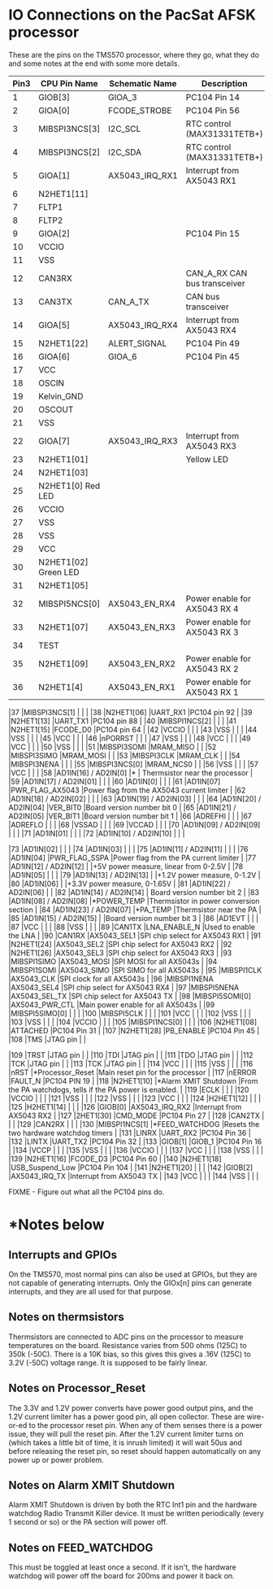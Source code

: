IO Connections on the PacSat AFSK processor
===========================================

These are the pins on the TMS570 processor, where they go, what they
do and some notes at the end with some more details.

|Pin3	|CPU Pin Name			|Schematic Name			|Description |
|----	|------------			|--------------			|-----------
|1		|GIOB[3]				|GIOA\_3				|PC104 Pin 14
|2		|GIOA[0]				|FCODE\_STROBE			|PC104 Pin 56
|3		|MIBSPI3NCS[3]			|I2C\_SCL				|RTC control (MAX31331TETB+)
|4		|MIBSPI3NCS[2]			|I2C\_SDA				|RTC control (MAX31331TETB+)
|5		|GIOA[1]				|AX5043\_IRQ\_RX1		|Interrupt from AX5043 RX1
|6		|N2HET1[11]				|						| |
|7		|FLTP1					|						| |
|8		|FLTP2					|						| |
|9		|GIOA[2]				|						|PC104 Pin 15
|10		|VCCIO					|						| |
|11		|VSS					|						| |
|12		|CAN3RX					|						|CAN\_A\_RX	CAN bus transceiver
|13		|CAN3TX					|CAN\_A\_TX				|CAN bus transceiver
|14		|GIOA[5]				|AX5043\_IRQ\_RX4		|Interrupt from AX5043 RX4
|15		|N2HET1[22]				|ALERT\_SIGNAL			|PC104 Pin 49 |
|16		|GIOA[6]				|GIOA\_6				|PC104 Pin 45 |
|17		|VCC					|						| |
|18		|OSCIN					|						| |
|19		|Kelvin\_GND			|						| |
|20		|OSCOUT					|						| |
|21		|VSS					|						| |
|22		|GIOA[7]				|AX5043\_IRQ\_RX3		|Interrupt from AX5043 RX3 |
|23		|N2HET1[01]				|						|Yellow LED |
|24		|N2HET1[03]				|						| |
|25		|N2HET1[0]				Red LED
|26		|VCCIO					|						| |
|27		|VSS					|						| |
|28		|VSS					|						| |
|29		|VCC					|						| |
|30		|N2HET1[02]				Green LED
|31		|N2HET1[05]				|						| |
|32		|MIBSPI5NCS[0]			|AX5043\_EN\_RX4		|Power enable for AX5043 RX 4 |
|33		|N2HET1[07]				|AX5043\_EN\_RX3		|Power enable for AX5043 RX 3 |
|34		|TEST					|						|
|35		|N2HET1[09]				|AX5043\_EN\_RX2		|Power enable for AX5043 RX 2 |
|36		|N2HET1[4]				|AX5043\_EN\_RX1		|Power enable for AX5043 RX 1 |

|37		|MIBSPI3NCS[1]			|						| |
|38		|N2HET1[06]				|UART\_RX1				|PC104 pin 92 |
|39		|N2HET1[13]				|UART\_TX1				|PC104 pin 88 |
|40		|MIBSPI1NCS[2]			|						| |
|41		|N2HET1[15]				|FCODE\_D0				|PC104 pin 64 |
|42		|VCCIO					|						| |
|43		|VSS					|						| |
|44		|VSS					|						| |
|45		|VCC					|						| |
|46		|nPORRST				|						| |
|47		|VSS					|						| |
|48		|VCC					|						| |
|49		|VCC					|						| |
|50		|VSS					|						| |
|51		|MIBSPI3SOMI			|MRAM\_MISO				| |
|52		|MIBSPI3SIMO			|MRAM\_MOSI				| |
|53		|MIBSPI3CLK				|MRAM\_CLK				| |
|54		|MIBSPI3NENA			|						| |
|55		|MIBSPI3NCS[0]			|MRAM\_NCS0				| |
|56		|VSS					|						| |
|57		|VCC					|						| |
|58		|AD1IN[16] / AD2IN[0]	|\*						| Thermsistor near the processor |
|59		|AD1IN[17] / AD2IN[01]	|						| |
|60		|AD1IN[0]				|						| |
|61		|AD1IN[07]				|PWR\_FLAG\_AX5043		|Power flag from the AX5043 current limiter |
|62		|AD1IN[18] / AD2IN[02]	|						| |
|63		|AD1IN[19] / AD2IN[03]	|						| |
|64		|AD1IN[20] / AD2IN[04]	|VER\_BIT0				|Board version number bit 0 |
|65		|AD1IN[21] / AD2IN[05]	|VER\_BIT1				|Board version number bit 1 |
|66		|ADREFHI				|						| |
|67		|ADREFLO				|						| |
|68		|VSSAD					|						| |
|69		|VCCAD					|						| |
|70		|AD1IN[09] / AD2IN[09]	|						| |
|71		|AD1IN[01]				|						| |
|72		|AD1IN[10] / AD2IN[10]	|						| |

|73		|AD1IN[02]				|						| |
|74		|AD1IN[03]				|						| |
|75		|AD1IN[11] / AD2IN[11]	|						| |
|76		|AD1IN[04]				|PWR\_FLAG\_SSPA		|Power flag from the PA current limiter |
|77		|AD1IN[12] / AD2IN[12]	|						|+5V power measure, linear from 0-2.5V |
|78		|AD1IN[05]				|						| |
|79		|AD1IN[13] / AD2IN[13]	|						|+1.2V power measure, 0-1.2V |
|80		|AD1IN[06]				|						|+3.3V power measure, 0-1.65V |
|81		|AD1IN[22] / AD2IN[06]	|						|
|82		|AD1IN[14] / AD2IN[14]							| Board version number bit 2 |
|83		|AD1IN[08] / AD2IN[08]	|\*POWER\_TEMP			|Thermsistor in power conversion section |
|84		|AD1IN[23] / AD2IN[07]	|\*PA\_TEMP				|Thermsistor near the PA |
|85		|AD1IN[15] / AD2IN[15]	|						|Board version number bit 3 |
|86		|AD1EVT					|						| |
|87		|VCC					|						| |
|88		|VSS					|						| |
|89		|CAN1TX					|LNA\_ENABLE\_N			|Used to enable the LNA |
|90		|CAN1RX					|AX5043\_SEL1			|SPI chip select for AX5043 RX1 |
|91		|N2HET1[24]				|AX5043\_SEL2			|SPI chip select for AX5043 RX2 |
|92		|N2HET1[26]				|AX5043\_SEL3			|SPI chip select for AX5043 RX3 |
|93		|MIBSPI1SIMO			|AX5043\_MOSI			|SPI MOSI for all AX5043s |
|94		|MIBSPI1SOMI			|AX5043\_SIMO			|SPI SIMO for all AX5043s |
|95		|MIBSPI1CLK				|AX5043\_CLK			|SPI clock for all AX5043s |
|96		|MIBSPI1NENA			|AX5043\_SEL4			|SPI chip select for AX5043 RX4 |
|97		|MIBSPI5NENA			|AX5043\_SEL\_TX		|SPI chip select for AX5043 TX |
|98		|MIBSPI5SOMI[0]			|AX5043\_PWR\_CTL		|Main power enable for all AX5043s |
|99		|MIBSPI5SIMO[0]			|						| |
|100	|MIBSPI5CLK				|						| |
|101	|VCC					|						| |
|102	|VSS					|						| |
|103	|VSS					|						| |
|104	|VCCIO					|						| |
|105	|MIBSPI1NCS[0]			|						| |
|106	|N2HET1[08]				|ATTACHED				|PC104 Pin 31 |
|107	|N2HET1[28]				|PB\_ENABLE				|PC104 Pin 45 |
|108	|TMS					|JTAG pin				| |

|109	|TRST					|JTAG pin				| |
|110	|TDI					|JTAG pin				| |
|111	|TDO					|JTAG pin				| |
|112	|TCK					|JTAG pin				| |
|113	|TCK					|JTAG pin				| |
|114	|VCC					|						| |
|115	|VSS					|						| |
|116	|nRST					|\*Processor\_Reset		|Main reset pin for the processor |
|117	|nERROR					|FAULT\_N				|PC104 PIN 19 |
|118	|N2HET1[10]				|\*Alarm XMIT Shutdown	|From the PA watchdogs, tells if the PA power is enabled. |
|119	|ECLK					|						| |
|120	|VCCIO					|						| |
|121	|VSS					|						| |
|122	|VSS					|						| |
|123	|VCC					|						| |
|124	|H2HET1[12]				|						| |
|125	|H2HET1[14]				|						| |
|126	|GIOB[0]				|AX5043\_IRQ\_RX2		|Interrupt from AX5043 RX2 |
|127	|2HET1[30]				|CMD\_MODE				|PC104 Pin 27 |
|128	|CAN2TX					|						| |
|129	|CAN2RX					|						| |
|130	|MIBSPI1NCS[1]			|\*FEED\_WATCHDOG		|Resets the two hardware watchdog timers |
|131	|LINRX					|UART\_RX2				|PC104 Pin 36 |
|132	|LINTX					|UART\_TX2				|PC104 Pin 32 |
|133	|GIOB[1]				|GIOB\_1				|PC104 Pin 16 |
|134	|VCCP					|						| |
|135	|VSS					|						| |
|136	|VCCIO					|						| |
|137	|VCC					|						| |
|138	|VSS					|						| |
|139	|N2HET1[16]				|FCODE\_D3				|PC104 Pin 60 |
|140	|N2HET1[18]				|USB\_Suspend\_Low		|PC104 Pin 104 |
|141	|N2HET1[20]				|						| |
|142	|GIOB[2]				|AX5043\_IRQ\_TX		|Interrupt from AX5043 TX |
|143	|VCC					|						| |
|144	|VSS					|						| |


FIXME - Figure out what all the PC104 pins do.

# \*Notes below

Interrupts and GPIOs
--------------------

On the TMS570, most normal pins can also be used at GPIOs, but they
are not capable of generating interrupts.  Only the GIOx[n] pins can
generate interrupts, and they are all used for that purpose.


Notes on thermsistors
---------------------

Thermsistors are connected to ADC pins on the processor to measure
temperatures on the board.  Resistance varies from 500 ohms (125C) to
350k (-50C).  There is a 10K bias, so this gives this gives a .16V
(125C) to 3.2V (-50C) voltage range.  It is supposed to be fairly
linear.

Notes on Processor\_Reset
------------------------

The 3.3V and 1.2V power converts have power good output pins, and the
1.2V current limiter has a power good pin, all open collector.  These
are wire-or-ed to the processor reset pin.  When any of them senses
there is a power issue, they will pull the reset pin.  After the 1.2V
current limiter turns on (which takes a little bit of time, it is
inrush limited) it will wait 50us and before releasing the reset pin,
so reset should happen automatically on any power up or power problem.

Notes on Alarm XMIT Shutdown
----------------------------

Alarm XMIT Shutdown is driven by both the RTC Int1 pin and the
hardware watchdog Radio Transmit Killer device.  It must be written
periodically (every 1 second or so) or the PA section will power off.

Notes on FEED\_WATCHDOG
-----------------------

This must be toggled at least once a second.  If it isn't, the
hardware watchdog will power off the board for 200ms and power it back
on.
